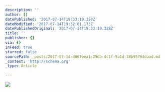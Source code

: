 ```yaml
---
description: ''
author: []
datePublished: '2017-07-14T19:33:19.328Z'
dateModified: '2017-07-14T19:32:01.173Z'
datePublishedOriginal: '2017-07-14T19:33:19.328Z'
title: ''
publisher: {}
via: {}
inFeed: true
starred: false
sourcePath: _posts/2017-07-14-d067eea1-25db-4c1f-9a1d-38b95764daad.md
_context: 'http://schema.org'
_type: Article

---
```

![](https://the-grid-user-content.s3-us-west-2.amazonaws.com/be13fc5d-f291-4a9b-aa21-674ac272a9a6.jpg)